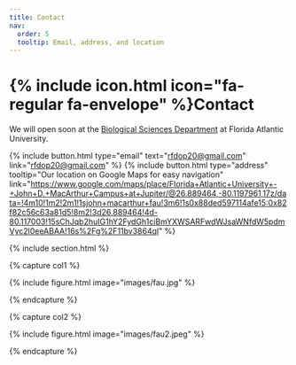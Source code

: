 ```yaml
---
title: Contact
nav:
  order: 5
  tooltip: Email, address, and location
---
```


# {% include icon.html icon="fa-regular fa-envelope" %}Contact

We will open soon at the [Biological Sciences Department](https://biology.fau.edu/) at Florida Atlantic University.

{%
  include button.html
  type="email"
  text="rfdop20@gmail.com"
  link="rfdop20@gmail.com"
%}
{%
  include button.html
  type="address"
  tooltip="Our location on Google Maps for easy navigation"
  link="https://www.google.com/maps/place/Florida+Atlantic+University+-+John+D.+MacArthur+Campus+at+Jupiter/@26.889464,-80.1197961,17z/data=!4m10!1m2!2m1!1sjohn+macarthur+fau!3m6!1s0x88ded597114afe15:0x82f82c56c63a81d5!8m2!3d26.889464!4d-80.117003!15sChJqb2huIG1hY2FydGh1ciBmYXWSARFwdWJsaWNfdW5pdmVyc2l0eeABAA!16s%2Fg%2F11bv3864ql"
%}

{% include section.html %}

{% capture col1 %}

{%
  include figure.html
  image="images/fau.jpg"
%}

{% endcapture %}

{% capture col2 %}

{%
  include figure.html
  image="images/fau2.jpeg"
%}

{% endcapture %}
